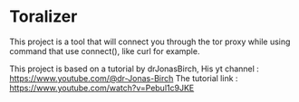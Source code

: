 # Toralizer
This project is a tool that will connect you through the tor proxy while using command that use connect(), like curl for example. 


This project is based on a tutorial by drJonasBirch, His yt channel : https://www.youtube.com/@dr-Jonas-Birch
The tutorial link : https://www.youtube.com/watch?v=Pebul1c9JKE
